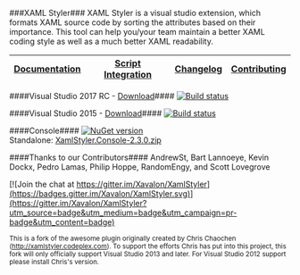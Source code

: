 ###XAML Styler###
XAML Styler is a visual studio extension, which formats XAML source code by sorting the attributes based on their importance. This tool can help you/your team maintain a better XAML coding style as well as a much better XAML readability.

|[Documentation](https://github.com/Xavalon/XamlStyler/wiki)|[Script Integration](https://github.com/Xavalon/XamlStyler/wiki/Script-Integration)|[Changelog](https://github.com/Xavalon/XamlStyler/wiki/Changelog)|[Contributing](https://github.com/Xavalon/XamlStyler/blob/master/CONTRIBUTING.md)|
|---|---|---|---|

####Visual Studio 2017 RC - [Download](https://marketplace.visualstudio.com/items?itemName=TeamXavalon.XAMLStyler)####
[![Build status](https://ci.appveyor.com/api/projects/status/vvxrkc95amh6v82n/branch/XamlStyler3?svg=true&passingText=VS2017%20RC%20-%20Build%20Passing&failingText=VS2017%20RC%20-%20Build%20Failing&pendingText=VS2017%20RC%20-%20Build%20Pending)](https://ci.appveyor.com/project/grochocki/xamlstyler-92wnc/branch/XamlStyler3)

####Visual Studio 2015 - [Download](https://marketplace.visualstudio.com/items?itemName=NicoVermeir.XAMLStyler)####
[![Build status](https://ci.appveyor.com/api/projects/status/58xlkjm2f1g2w0y1/branch/master?svg=true&passingText=VS2015%20-%20Build%20Passing&failingText=VS2015%20-%20Build%20Failing&pendingText=VS2015%20-%20Build%20Pending)](https://ci.appveyor.com/project/grochocki/xamlstyler/branch/master)

####Console####
[![NuGet version](https://badge.fury.io/nu/XamlStyler.Console.svg)](https://badge.fury.io/nu/XamlStyler.Console)  
Standalone: [XamlStyler.Console-2.3.0.zip](https://github.com/Xavalon/XamlStyler/releases/download/v2.3/XamlStyler.Console-2.3.0.zip)

####Thanks to our Contributors####
AndrewSt, Bart Lannoeye, Kevin Dockx, Pedro Lamas, Philip Hoppe, RandomEngy, and Scott Lovegrove

[![Join the chat at https://gitter.im/Xavalon/XamlStyler](https://badges.gitter.im/Xavalon/XamlStyler.svg)](https://gitter.im/Xavalon/XamlStyler?utm_source=badge&utm_medium=badge&utm_campaign=pr-badge&utm_content=badge) 

<sub>This is a fork of the awesome plugin originally created by Chris Chaochen (http://xamlstyler.codeplex.com). To support the efforts Chris has put into this project, this fork will only officially support Visual Studio 2013 and later. For Visual Studio 2012 support please install Chris's version.<sub>
